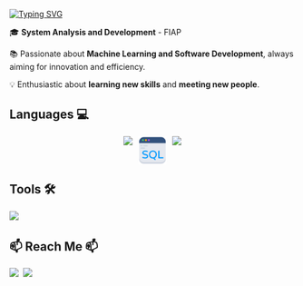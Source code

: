[![Typing SVG](https://readme-typing-svg.demolab.com/?lines=Hi+there,+I'm+Gabriel!+👋🏼;You+can+call+me+Falanga!&size=35&color=836fff&height=50&width=500)](https://git.io/typing-svg)

🎓 **System Analysis and Development** - FIAP

📚 Passionate about **Machine Learning and Software Development**, always aiming for innovation and efficiency.

💡 Enthusiastic about **learning new skills** and **meeting new people**.


## Languages 💻

<div style="display: flex; justify-content: center; gap: 10px;">
    <img src="https://skillicons.dev/icons?i=py,java" />
    <img src="assets/img/sql.png" style="width: 50px" />
    <img src="https://skillicons.dev/icons?i=js,ts,html,css" />
</div>

## Tools 🛠️
<img src="https://skillicons.dev/icons?i=tensorflow,sklearn,tailwind,idea,pycharm,vscode" />

## 📫 Reach Me 📫
<a href="https://www.linkedin.com/in/gabriel-falanga-78a8882b1" target="_blank"><img loading="lazy" src="https://img.shields.io/badge/-LinkedIn-%230077B5?style=for-the-badge&logo=linkedin&logoColor=white" target="_blank"></a>‎ ‎ ‎
<a href = "mailto:gabrielmartinsfalanga@gmail.com"><img loading="lazy" src="https://img.shields.io/badge/Gmail-D14836?style=for-the-badge&logo=gmail&logoColor=white" target="_blank"></a>‎
